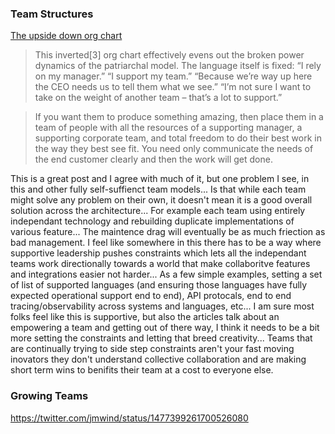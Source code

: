 ### Team Structures

[The upside down org chart](https://6brand.com/the-upside-down-org-chart.html)

> This inverted[3] org chart effectively evens out the broken power dynamics of the patriarchal model. The language itself is fixed: “I rely on my manager.” “I support my team.” “Because we’re way up here the CEO needs us to tell them what we see.” “I’m not sure I want to take on the weight of another team – that’s a lot to support.”

> If you want them to produce something amazing, then place them in a team of people with all the resources of a supporting manager, a supporting corporate team, and total freedom to do their best work in the way they best see fit. You need only communicate the needs of the end customer clearly and then the work will get done.

This is a great post and I agree with much of it, but one problem I see, in this and other fully self-suffienct team models... Is that while each team might solve any problem on their own, it doesn't mean it is a good overall solution across the architecture... For example each team using entirely independant technology and rebuilding duplicate implementations of various feature... The maintence drag will eventually be as much friection as bad management.
I feel like somewhere in this there has to be a way where supportive leadership pushes constraints which lets all the independant teams work directionally towards a world that make collaboritve features and integrations easier not harder... As a few simple examples, setting a set of list of supported languages (and ensuring those languages have fully expected operational support end to end), API protocals, end to end tracing/observability across systems and languages, etc... I am sure most folks feel like this is supportive, but also the articles talk about an empowering a team and getting out of there way, I think it needs to be a bit more setting the constraints and letting that breed creativity... Teams that are continually trying to side step constraints aren't your fast moving inovators they don't understand collective collaboration and are making short term wins to benifits their team at a cost to everyone else. 

### Growing Teams

https://twitter.com/jmwind/status/1477399261700526080

